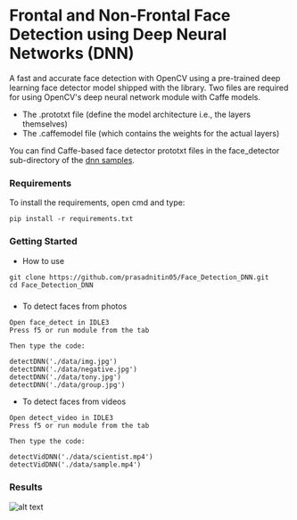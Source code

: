 # Frontal and Non-Frontal Face Detection using Deep Neural Networks (DNN)

A fast and accurate face detection with OpenCV using a pre-trained deep learning face detector model shipped with the library. Two files are required for using OpenCV's deep neural network module with Caffe models.

- The .prototxt file (define the model architecture i.e., the layers themselves)
- The .caffemodel file (which contains the weights for the actual layers)

You can find Caffe-based face detector prototxt files in the face_detector sub-directory of the [dnn samples](https://github.com/opencv/opencv/tree/master/samples/dnn).

### Requirements

To install the requirements, open cmd and type:

```
pip install -r requirements.txt
```

### Getting Started

- How to use
```
git clone https://github.com/prasadnitin05/Face_Detection_DNN.git
cd Face_Detection_DNN
```

### 

- To detect faces from photos 
 
 ```
 Open face_detect in IDLE3
 Press f5 or run module from the tab
 
 Then type the code:
 
detectDNN('./data/img.jpg')
detectDNN('./data/negative.jpg')
detectDNN('./data/tony.jpg')
detectDNN('./data/group.jpg')
 ```

- To detect faces from videos
 
 ```
 Open detect_video in IDLE3
 Press f5 or run module from the tab
 
 Then type the code:
 
detectVidDNN('./data/scientist.mp4')
detectVidDNN('./data/sample.mp4')
 ```

### Results 

![alt text](https://github.com/prasadnitin05/Face_Detection_DNN/blob/master/results/fig1.png?raw=true)
